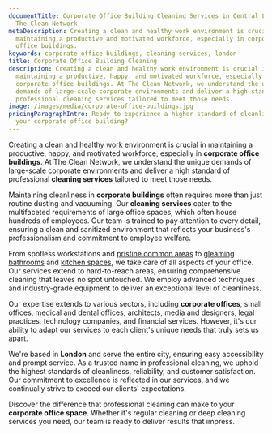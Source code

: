 ```yaml
---
documentTitle: Corporate Office Building Cleaning Services in Central London -
  The Clean Network
metaDescription: Creating a clean and healthy work environment is crucial in
  maintaining a productive and motivated workforce, especially in corporate
  office buildings.
keywords: corporate office buildings, cleaning services, london
title: Corporate Office Building Cleaning
description: Creating a clean and healthy work environment is crucial in
  maintaining a productive, happy, and motivated workforce, especially in
  corporate office buildings. At The Clean Network, we understand the unique
  demands of large-scale corporate environments and deliver a high standard of
  professional cleaning services tailored to meet those needs.
image: /images/media/corporate-office-buildings.jpg
pricingParagraphIntro: Ready to experience a higher standard of cleanliness in
  your corporate office building?
---
```

Creating a clean and healthy work environment is crucial in maintaining a productive, happy, and motivated workforce, especially in <strong>corporate office buildings</strong>. At The Clean Network, we understand the unique demands of large-scale corporate environments and deliver a high standard of professional <strong>cleaning services</strong> tailored to meet those needs.

Maintaining cleanliness in <strong>corporate buildings</strong> often requires more than just routine dusting and vacuuming. Our <strong>cleaning services</strong> cater to the multifaceted requirements of large office spaces, which often house hundreds of employees. Our team is trained to pay attention to every detail, ensuring a clean and sanitized environment that reflects your business's professionalism and commitment to employee welfare.

From spotless workstations and [pristine common areas](https://cleannetwork.co.uk/services/lobbies-and-reception-areas/) to [gleaming bathrooms](https://cleannetwork.co.uk/services/bathrooms/) and [kitchen spaces](https://cleannetwork.co.uk/services/kitchens/), we take care of all aspects of your office. Our services extend to hard-to-reach areas, ensuring comprehensive cleaning that leaves no spot untouched. We employ advanced techniques and industry-grade equipment to deliver an exceptional level of cleanliness.

Our expertise extends to various sectors, including <strong>corporate offices</strong>, small offices, medical and dental offices, architects, media and designers, legal practices, technology companies, and financial services. However, it's our ability to adapt our services to each client's unique needs that truly sets us apart.

We're based in <strong>London</strong> and serve the entire city, ensuring easy accessibility and prompt service. As a trusted name in professional cleaning, we uphold the highest standards of cleanliness, reliability, and customer satisfaction. Our commitment to excellence is reflected in our services, and we continually strive to exceed our clients' expectations.

Discover the difference that professional cleaning can make to your <strong>corporate office space</strong>. Whether it's regular cleaning or deep cleaning services you need, our team is ready to deliver results that impress.